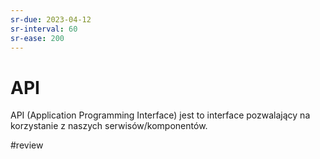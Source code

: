 ```yaml
---
sr-due: 2023-04-12
sr-interval: 60
sr-ease: 200
---
```


# API
API (Application Programming Interface) jest to interface pozwalający na korzystanie z naszych serwisów/komponentów.

#review